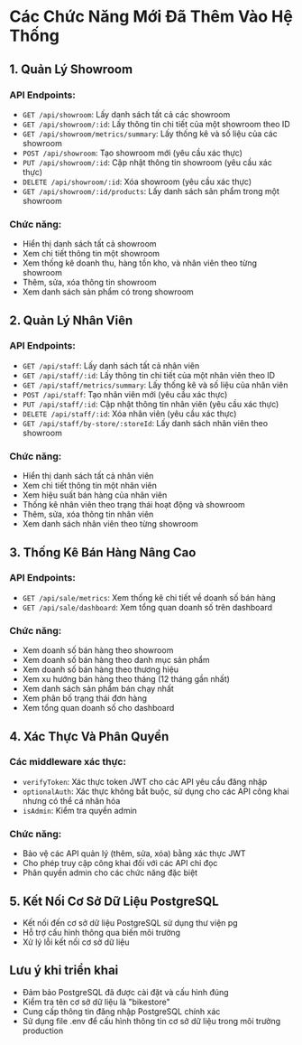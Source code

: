 # Các Chức Năng Mới Đã Thêm Vào Hệ Thống

## 1. Quản Lý Showroom

### API Endpoints:
- `GET /api/showroom`: Lấy danh sách tất cả các showroom
- `GET /api/showroom/:id`: Lấy thông tin chi tiết của một showroom theo ID
- `GET /api/showroom/metrics/summary`: Lấy thống kê và số liệu của các showroom
- `POST /api/showroom`: Tạo showroom mới (yêu cầu xác thực)
- `PUT /api/showroom/:id`: Cập nhật thông tin showroom (yêu cầu xác thực)
- `DELETE /api/showroom/:id`: Xóa showroom (yêu cầu xác thực)
- `GET /api/showroom/:id/products`: Lấy danh sách sản phẩm trong một showroom

### Chức năng:
- Hiển thị danh sách tất cả showroom
- Xem chi tiết thông tin một showroom
- Xem thống kê doanh thu, hàng tồn kho, và nhân viên theo từng showroom
- Thêm, sửa, xóa thông tin showroom
- Xem danh sách sản phẩm có trong showroom

## 2. Quản Lý Nhân Viên

### API Endpoints:
- `GET /api/staff`: Lấy danh sách tất cả nhân viên
- `GET /api/staff/:id`: Lấy thông tin chi tiết của một nhân viên theo ID
- `GET /api/staff/metrics/summary`: Lấy thống kê và số liệu của nhân viên
- `POST /api/staff`: Tạo nhân viên mới (yêu cầu xác thực)
- `PUT /api/staff/:id`: Cập nhật thông tin nhân viên (yêu cầu xác thực)
- `DELETE /api/staff/:id`: Xóa nhân viên (yêu cầu xác thực)
- `GET /api/staff/by-store/:storeId`: Lấy danh sách nhân viên theo showroom

### Chức năng:
- Hiển thị danh sách tất cả nhân viên
- Xem chi tiết thông tin một nhân viên
- Xem hiệu suất bán hàng của nhân viên
- Thống kê nhân viên theo trạng thái hoạt động và showroom
- Thêm, sửa, xóa thông tin nhân viên
- Xem danh sách nhân viên theo từng showroom

## 3. Thống Kê Bán Hàng Nâng Cao

### API Endpoints:
- `GET /api/sale/metrics`: Xem thống kê chi tiết về doanh số bán hàng
- `GET /api/sale/dashboard`: Xem tổng quan doanh số trên dashboard

### Chức năng:
- Xem doanh số bán hàng theo showroom
- Xem doanh số bán hàng theo danh mục sản phẩm
- Xem doanh số bán hàng theo thương hiệu
- Xem xu hướng bán hàng theo tháng (12 tháng gần nhất)
- Xem danh sách sản phẩm bán chạy nhất
- Xem phân bố trạng thái đơn hàng
- Xem tổng quan doanh số cho dashboard

## 4. Xác Thực Và Phân Quyền

### Các middleware xác thực:
- `verifyToken`: Xác thực token JWT cho các API yêu cầu đăng nhập
- `optionalAuth`: Xác thực không bắt buộc, sử dụng cho các API công khai nhưng có thể cá nhân hóa
- `isAdmin`: Kiểm tra quyền admin

### Chức năng:
- Bảo vệ các API quản lý (thêm, sửa, xóa) bằng xác thực JWT
- Cho phép truy cập công khai đối với các API chỉ đọc
- Phân quyền admin cho các chức năng đặc biệt

## 5. Kết Nối Cơ Sở Dữ Liệu PostgreSQL

- Kết nối đến cơ sở dữ liệu PostgreSQL sử dụng thư viện pg
- Hỗ trợ cấu hình thông qua biến môi trường
- Xử lý lỗi kết nối cơ sở dữ liệu

## Lưu ý khi triển khai

- Đảm bảo PostgreSQL đã được cài đặt và cấu hình đúng
- Kiểm tra tên cơ sở dữ liệu là "bikestore"
- Cung cấp thông tin đăng nhập PostgreSQL chính xác
- Sử dụng file .env để cấu hình thông tin cơ sở dữ liệu trong môi trường production 